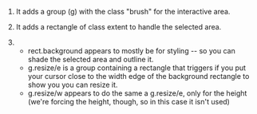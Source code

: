 1. It adds a group (g) with the class "brush" for the interactive area.

2. It adds a rectangle of class extent to handle the selected area.

3. 
	* rect.background appears to mostly be for styling -- so you can shade the selected area and outline it.
	* g.resize/e is a group containing a rectangle that triggers if you put your cursor close to the width edge of the background rectangle to show you you can resize it. 
	* g.resize/w appears to do the same a g.resize/e, only for the height (we're forcing the height, though, so in this case it isn't used)
